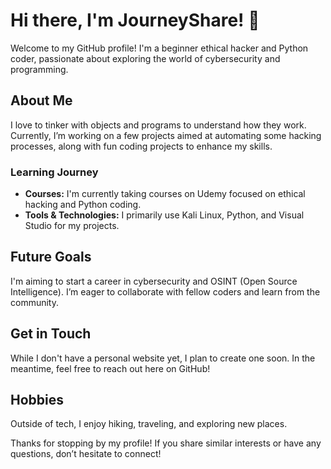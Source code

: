 # Hi there, I'm JourneyShare! 👋  

Welcome to my GitHub profile! I'm a beginner ethical hacker and Python coder, passionate about exploring the world of cybersecurity and programming.  

## About Me  

I love to tinker with objects and programs to understand how they work. Currently, I’m working on a few projects aimed at automating some hacking processes, along with fun coding projects to enhance my skills.  

### Learning Journey  

- **Courses:** I'm currently taking courses on Udemy focused on ethical hacking and Python coding.  
- **Tools & Technologies:** I primarily use Kali Linux, Python, and Visual Studio for my projects.  

## Future Goals  

I'm aiming to start a career in cybersecurity and OSINT (Open Source Intelligence). I’m eager to collaborate with fellow coders and learn from the community.  

## Get in Touch  

While I don't have a personal website yet, I plan to create one soon. In the meantime, feel free to reach out here on GitHub!  

## Hobbies  

Outside of tech, I enjoy hiking, traveling, and exploring new places.  

Thanks for stopping by my profile! If you share similar interests or have any questions, don’t hesitate to connect!
